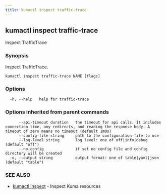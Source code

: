 ```yaml
---
title: kumactl inspect traffic-trace
---
```

## kumactl inspect traffic-trace

Inspect TrafficTrace

### Synopsis

Inspect TrafficTrace.

```
kumactl inspect traffic-trace NAME [flags]
```

### Options

```
  -h, --help   help for traffic-trace
```

### Options inherited from parent commands

```
      --api-timeout duration   the timeout for api calls. It includes connection time, any redirects, and reading the response body. A timeout of zero means no timeout (default 1m0s)
      --config-file string     path to the configuration file to use
      --log-level string       log level: one of off|info|debug (default "off")
      --no-config              if set no config file and config directory will be created
  -o, --output string          output format: one of table|yaml|json (default "table")
```

### SEE ALSO

* [kumactl inspect](kumactl_inspect)	 - Inspect Kuma resources

